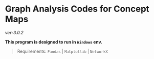 # Graph Analysis Codes for Concept Maps
*ver-3.0.2*

**This program is designed to run in `Windows` env.**

>Requirements: `Pandas` | `Matplotlib` | `NetworkX`